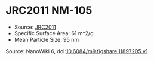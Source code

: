 <a name="material" />

# JRC2011 NM-105
<script type="application/ld+json">
  {
    "@context": "https://schema.org/",
    "@type": "ChemicalSubstance",
    "@id": "https://egonw.github.io/nanowiki/nanowiki345.html#material",
    "http://purl.org/dc/terms/conformsTo":
      {
        "@type": "CreativeWork",
        "@id": "https://bioschemas.org/profiles/ChemicalSubstance/0.4-RELEASE/"
      },
    "identfier": "345",
    "name": "JRC2011 NM-105",
    "url": "https://egonw.github.io/nanowiki/nanowiki345.html#material",
    "sameAs": "http://127.0.0.1/mediawiki/index.php/Special:URIResolver/JRC2011_NM-2D105"
  }
</script>


* Source: [JRC2011](articleJRC2011.md)
* Specific Surface Area: 61 m^2/g
* Mean Particle Size: 95 nm


Source: NanoWiki 6, doi:[10.6084/m9.figshare.11897205.v1](https://doi.org/10.6084/m9.figshare.11897205.v1)
